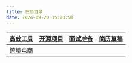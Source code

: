 ```yaml
---
title: 归档目录
date: 2024-09-20 15:23:58
---
```


| [高效工具](../tools/)           | [开源项目](../github/) | [面试准备](../interview/) | [简历草稿](../resume/) |
|-----------------------------|--------------------|-----------------------|--------------------|
| [跨境电商](../categories/跨境电商/) |                    |                       |                    |